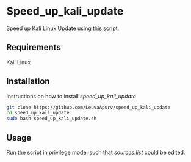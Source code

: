 # Speed_up_kali_update
Speed up Kali Linux Update using this script.

## Requirements
Kali Linux

## Installation
Instructions on how to install *speed_up_kali_update*
```bash
git clone https://github.com/LeuvaApurv/speed_up_kali_update
cd speed_up_kali_update
sudo bash speed_up_kali_update.sh

```

## Usage
Run the script in privilege mode, such that *sources.list* could be edited.
